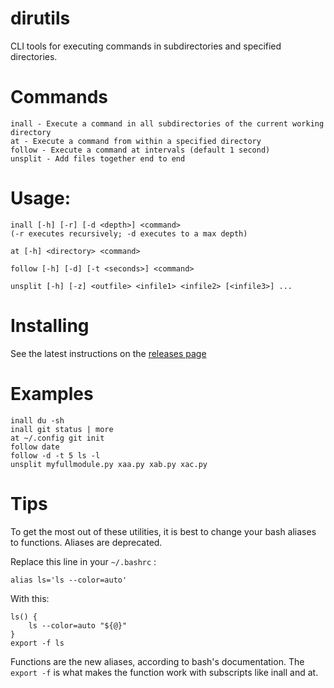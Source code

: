 # dirutils
CLI tools for executing commands in subdirectories and specified directories.

# Commands
    inall - Execute a command in all subdirectories of the current working directory
    at - Execute a command from within a specified directory
    follow - Execute a command at intervals (default 1 second)
    unsplit - Add files together end to end

# Usage:
    inall [-h] [-r] [-d <depth>] <command>
    (-r executes recursively; -d executes to a max depth)
    
    at [-h] <directory> <command>

    follow [-h] [-d] [-t <seconds>] <command>

    unsplit [-h] [-z] <outfile> <infile1> <infile2> [<infile3>] ...

# Installing
See the latest instructions on the [releases page](https://github.com/dogoncouch/dirutils/releases)

# Examples
    inall du -sh
    inall git status | more
    at ~/.config git init
    follow date
    follow -d -t 5 ls -l
    unsplit myfullmodule.py xaa.py xab.py xac.py

# Tips
To get the most out of these utilities, it is best to change your bash aliases to functions. Aliases are deprecated.

Replace this line in your `` ~/.bashrc `` :
    
    alias ls='ls --color=auto'

With this:
    
    ls() {
        ls --color=auto "${@}"
    }
    export -f ls

Functions are the new aliases, according to bash's documentation. The `` export -f `` is what makes the function work with subscripts like inall and at.
